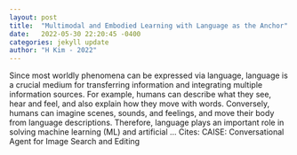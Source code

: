 ```yaml
---
layout: post
title:  "Multimodal and Embodied Learning with Language as the Anchor"
date:   2022-05-30 22:20:45 -0400
categories: jekyll update
author: "H Kim - 2022"
---
```

Since most worldly phenomena can be expressed via language, language is a crucial medium for transferring information and integrating multiple information sources. For example, humans can describe what they see, hear and feel, and also explain how they move with words. Conversely, humans can imagine scenes, sounds, and feelings, and move their body from language descriptions. Therefore, language plays an important role in solving machine learning (ML) and artificial … Cites: ‪CAISE: Conversational Agent for Image Search and Editing‬